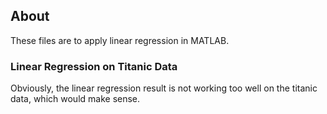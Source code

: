 ## About

These files are to apply linear regression in MATLAB.

### Linear Regression on Titanic Data

Obviously, the linear regression result is not working too well on the 
titanic data, which would make sense.
